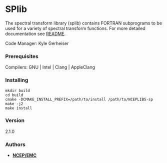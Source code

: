 # SPlib

The spectral transform library (splib) contains FORTRAN subprograms
to be used for a variety of spectral transform functions.
For more detailed documentation see [README](README).

Code Manager: Kyle Gerheiser

### Prerequisites

Compilers: GNU | Intel | Clang | AppleClang 


### Installing

```
mkdir build
cd build
cmake -DCMAKE_INSTALL_PREFIX=/path/to/install /path/to/NCEPLIBS-sp
make -j2
make install
```


### Version

2.1.0


### Authors

* **[NCEP/EMC](mailto:NCEP.List.EMC.nceplibs.Developers@noaa.gov)** 
